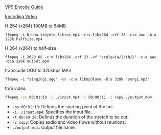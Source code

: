 [VP9 Encode Guide](https://gist.github.com/mrintrepide/3033c35ee9557e66cff7806f48dbd339)

[Encoding Video](https://gist.github.com/Vestride/278e13915894821e1d6f)


H.264 (x264) 100MB to 64MB
```
ffmpeg -i bruna_trajeto_libras.mp4 -c:v libx264 -crf 28 -c:a aac -b:a 128k halfsize.mp4
```

H.264 (x264) to half-size
```
ffmpeg -i 2023_08 -c:v libx264 -crf 23 -vf "scale=iw/2:ih/2" -c:a aac -b:a 128k output.mp4
```

transcode OGG to 320kbps MP3
```
ffmpeg -i "singing1.ogg" -vn -c:a libmp3lame -b:a 320k "song1.mp3"
```

trim video:

```sh
ffmpeg -ss 00:01:10 -i ./input.mp4 -t 00:00:11 -c copy ./output.mp4
```

- `-ss 00:01:10`: Defines the starting point of the cut.
- `-i ./input.mp4`: Specifies the input file.
- `-t 00:00:20`: Defines the duration of the stretch to be cut.
- `-c copy`: Copies audio and video flows without reunions.
- `./output.mp4`: Output file name.
